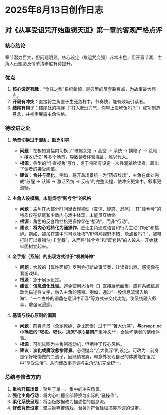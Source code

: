 # 2025年8月13日创作日志

## 对《从享受诅咒开始重铸天道》第一章的客观严格点评

### 核心结论

章节潜力巨大，但问题明显。核心设定（挨诅咒变强）非常出色，但开篇节奏、主角人设塑造及情节清晰度有待提升。

### 优点

1.  **核心设定有趣**：“食咒之鼎”系统新颖，是典型的反套路爽点，为故事最大亮点。
2.  **开局有冲突**：直接将主角置于生死危机中，节奏快，能有效吸引读者。
3.  **结尾有钩子**：结尾处的挑衅（“打人都没力气，你早上没吃饭吗？”）成功制造悬念，并初步展露主角性格。

### 待改进之处

1.  **场景切换过于混乱，缺乏引导**
    *   **问题**：在极短篇幅内切换了“破屋女鬼 -> 高空 -> 系统 -> 挨鞭子 -> 荒地 -> 接收记忆”等多个场景，导致读者体验混乱，难以代入。
    *   **根源**：典型的“作者视角”写作，急于将所有设定一次性灌输给读者，超出了读者的接受阈值。
    *   **建议**：**合并与简化**。例如，将开局场景统一为“药奴坟场”，主角在此处完成“苏醒 -> 认知 -> 激活系统 -> 反击”的完整流程，使冲突更集中，叙事更流畅。

2.  **主角人设模糊，未能贯彻“贱兮兮”的风格**
    *   **问题**：主角在大部分时间里表现被动（震惊、疑惑、忍痛），其“贱兮兮”的特质仅在结尾和少数内心戏中体现，未能贯穿始终。
    *   **根源**：角色的反套路性格更多停留在“想法”，而非“行动”。
    *   **建议**：**将内心戏转化为骚操作**。应让主角通过语言和行为主动“作死”和挑衅。例如，被吊在空中时可以吐槽“VIP包厢视野不错，能点餐吗？”，被鞭打时可以推销“办卡套餐”，从而将“贱兮兮”和“反套路”的人设从一开始就牢固树立起来。

3.  **金手指（系统）的出现方式过于“机械降神”**
    *   **问题**：大段的【属性面板】罗列会打断故事节奏，让读者出戏，感觉像在看游戏UI。
    *   **根源**：急于展示设定。
    *   **建议**：**信息流化处理**。避免使用大括号【】直接展示面板。应将系统信息改为描述性文字，融入主角的感知。例如，通过“一股信息流涌入脑海”、“一个古朴的铜鼎在意识中沉浮”等方式来交代功能，使系统融入叙事，增强沉浸感。

4.  **基调与核心原则的偏离**
    *   **问题**：前身背景（全家死绝、身世悲惨）过于**“苦大仇深”**，与`prompt.md`中确定的“**轻松、轻快、搞笑**”核心基调**严重冲突**，会破坏读者的情绪体验。
    *   **根源**：可能试图为主角制造动机，但牺牲了核心风格。
    *   **建议**：**淡化或魔改悲惨背景**。必须抛弃“苦大仇深”的设定。可改为：前身是个好吃懒做的二流子，因赌债被卖，却意外发现自己的体质能在诅咒中“享受生活”，从而使故事基调与主角动机完全统一。

### 总结与修改方向

1.  **重构开篇场景**：聚焦于单一、集中的冲突场景。
2.  **强化主角行动**：将内心吐槽全部替换为实际的“骚操作”。
3.  **柔化系统呈现**：将面板数据改为描述性的信息流。
4.  **修改背景设定**：坚决抛弃苦情戏，替换为符合轻松搞笑基调的设定。
